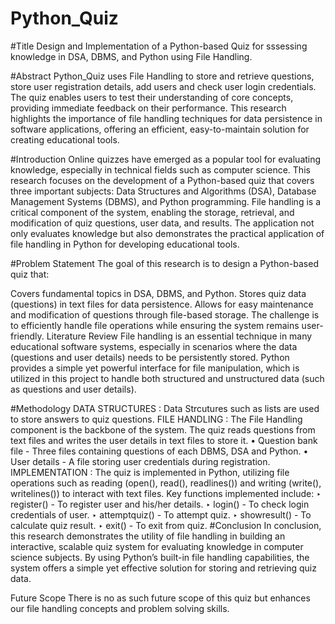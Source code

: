 # Python_Quiz
#Title
Design and Implementation of a Python-based Quiz for sssessing knowledge in DSA, DBMS, and Python using File Handling.

#Abstract
Python_Quiz uses File Handling to store and retrieve questions, store user registration details, add users and check user login credentials. The quiz enables users to test their understanding of core concepts, providing immediate feedback on their performance. This research highlights the importance of file handling techniques for data persistence in software applications, offering an efficient, easy-to-maintain solution for creating educational tools.

#Introduction
Online quizzes have emerged as a popular tool for evaluating knowledge, especially in technical fields such as computer science. This research focuses on the development of a Python-based quiz that covers three important subjects: Data Structures and Algorithms (DSA), Database Management Systems (DBMS), and Python programming.
File handling is a critical component of the system, enabling the storage, retrieval, and modification of quiz questions, user data, and results. The application not only evaluates knowledge but also demonstrates the practical application of file handling in Python for developing educational tools.

#Problem Statement
The goal of this research is to design a Python-based quiz that:

Covers fundamental topics in DSA, DBMS, and Python.
Stores quiz data (questions) in text files for data persistence.
Allows for easy maintenance and modification of questions through file-based storage. The challenge is to efficiently handle file operations while ensuring the system remains user-friendly.
Literature Review
File handling is an essential technique in many educational software systems, especially in scenarios where the data (questions and user details) needs to be persistently stored. Python provides a simple yet powerful interface for file manipulation, which is utilized in this project to handle both structured and unstructured data (such as questions and user details).

#Methodology
DATA STRUCTURES : Data Strcutures such as lists are used to store answers to quiz questions.
FILE HANDLING : The File Handling component is the backbone of the system. The quiz reads questions from text files and writes the user details in text files to store it.
• Question bank file - Three files containing questions of each DBMS, DSA and Python.
• User details - A file storing user credentials during registration.
IMPLEMENTATION : The quiz is implemented in Python, utilizing file operations such as reading (open(), read(), readlines()) and writing (write(), writelines()) to interact with text files. Key functions implemented include:
‣ register() - To register user and his/her details.
‣ login() - To check login credentials of user.
‣ attemptquiz() - To attempt quiz.
‣ showresult() - To calculate quiz result.
‣ exit() - To exit from quiz.
#Conclusion
In conclusion, this research demonstrates the utility of file handling in building an interactive, scalable quiz system for evaluating knowledge in computer science subjects. By using Python’s built-in file handling capabilities, the system offers a simple yet effective solution for storing and retrieving quiz data.

Future Scope
There is no as such future scope of this quiz but enhances our file handling concepts and problem solving skills.

